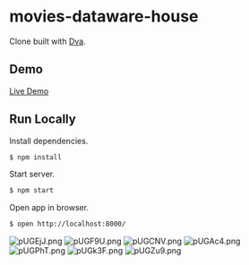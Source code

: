 # movies-dataware-house

Clone built with [Dva](https://github.com/dvajs/dva).

## Demo

[Live Demo](https://data-warehouse.azurewebsites.net)

## Run Locally

Install dependencies.

```bash
$ npm install
```

Start server.

```bash
$ npm start
```

Open app in browser.

```bash
$ open http://localhost:8000/
```

![pUGEjJ.png](https://s1.ax1x.com/2018/01/15/pUGEjJ.png)
![pUGF9U.png](https://s1.ax1x.com/2018/01/15/pUGF9U.png)
![pUGCNV.png](https://s1.ax1x.com/2018/01/15/pUGCNV.png)
![pUGAc4.png](https://s1.ax1x.com/2018/01/15/pUGAc4.png)
![pUGPhT.png](https://s1.ax1x.com/2018/01/15/pUGPhT.png)
![pUGk3F.png](https://s1.ax1x.com/2018/01/15/pUGk3F.png)
![pUGZu9.png](https://s1.ax1x.com/2018/01/15/pUGZu9.png)
